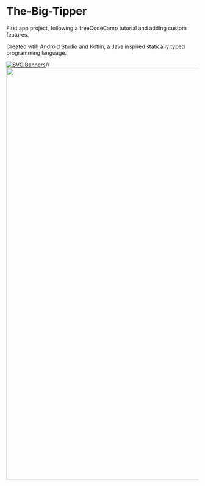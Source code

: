 # The-Big-Tipper
First app project, following a freeCodeCamp tutorial and adding custom features. 

Created wtih Android Studio and Kotlin, a Java inspired statically typed programming language.

[![SVG Banners](https://svg-banners.vercel.app/api?type=origin&text1=The%20Big%20Tipper&width=800&height=150)](https://github.com/Akshay090/svg-banners)//
<img src="https://user-images.githubusercontent.com/91037796/150669402-e63df900-d6b4-466e-b528-73d3840f7566.gif" width="540" height="1080"/>

